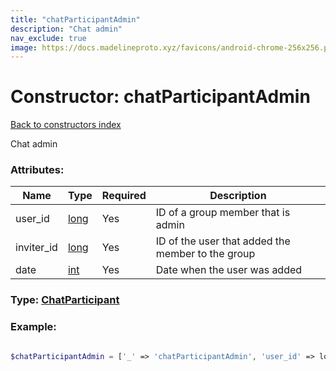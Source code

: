 ```yaml
---
title: "chatParticipantAdmin"
description: "Chat admin"
nav_exclude: true
image: https://docs.madelineproto.xyz/favicons/android-chrome-256x256.png
---
```

# Constructor: chatParticipantAdmin  
[Back to constructors index](/API_docs/constructors/index.html)



Chat admin

### Attributes:

| Name     |    Type       | Required | Description |
|----------|---------------|----------|-------------|
|user\_id|[long](/API_docs/types/long.html) | Yes|ID of a group member that is admin|
|inviter\_id|[long](/API_docs/types/long.html) | Yes|ID of the user that added the member to the group|
|date|[int](/API_docs/types/int.html) | Yes|Date when the user was added|



### Type: [ChatParticipant](/API_docs/types/ChatParticipant.html)


### Example:

```php

$chatParticipantAdmin = ['_' => 'chatParticipantAdmin', 'user_id' => long, 'inviter_id' => long, 'date' => int];
```  
